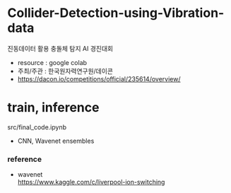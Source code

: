 # Collider-Detection-using-Vibration-data
진동데이터 활용 충돌체 탐지 AI 경진대회
- resource : google colab
- 주최/주관 : 한국원자력연구원/데이콘
- https://dacon.io/competitions/official/235614/overview/

# train, inference
src/final_code.ipynb
- CNN, Wavenet ensembles

### reference
- wavenet \
https://www.kaggle.com/c/liverpool-ion-switching
